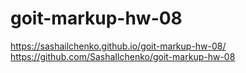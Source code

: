 # goit-markup-hw-08

https://sashailchenko.github.io/goit-markup-hw-08/
https://github.com/SashaIlchenko/goit-markup-hw-08